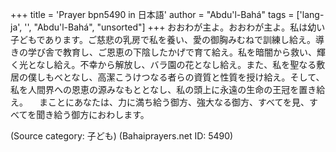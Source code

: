+++
title = 'Prayer bpn5490 in 日本語'
author = "Abdu'l-Bahá"
tags = ['lang-ja', '', "Abdu'l-Bahá", "unsorted"]
+++
おおわが主よ。おおわが主よ。私は幼い子どもであります。ご慈悲の乳房で私を養い、愛の御胸みむねで訓練し給え。導きの学び舎で教育し、ご恩恵の下陰したかげで育て給え。私を暗闇から救い、輝く光となし給え。不幸から解放し、バラ園の花となし給え。また、私を聖なる敷居の僕しもべとなし、高潔こうけつなる者らの資質と性質を授け給え。そして、私を人間界への恩恵の源みなもととなし、私の頭上に永遠の生命の王冠を置き給え。
　まことにあなたは、力に満ち給う御方、強大なる御方、すべてを見、すべてを聞き給う御方におわします。

(Source category: 子ども)
(Bahaiprayers.net ID: 5490)
